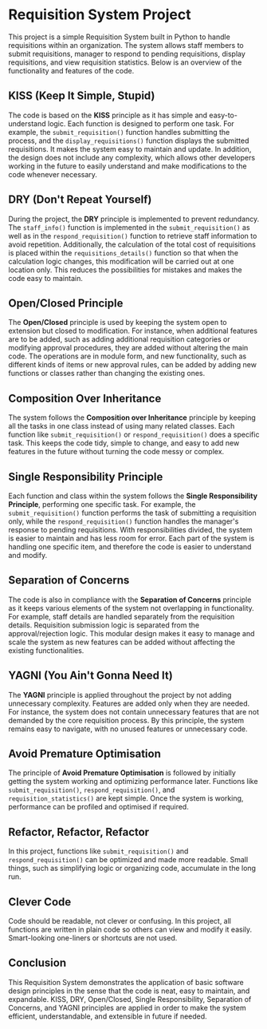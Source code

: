 # Requisition System Project

This project is a simple Requisition System built in Python to handle requisitions within an organization. The system allows staff members to submit requisitions, manager to respond to pending requisitions, display requisitions, and view requisition statistics. Below is an overview of the functionality and features of the code.

## KISS (Keep It Simple, Stupid)

The code is based on the **KISS** principle as it has simple and easy-to-understand logic. Each function is designed to perform one task. For example, the `submit_requisition()` function handles submitting the process, and the `display_requisitions()` function displays the submitted requisitions. It makes the system easy to maintain and update. In addition, the design does not include any complexity, which allows other developers working in the future to easily understand and make modifications to the code whenever necessary.

## DRY (Don't Repeat Yourself)

During the project, the **DRY** principle is implemented to prevent redundancy. The `staff_info()` function is implemented in the `submit_requisition()` as well as in the `respond_requisition()` function to retrieve staff information to avoid repetition. Additionally, the calculation of the total cost of requisitions is placed within the `requisitions_details()` function so that when the calculation logic changes, this modification will be carried out at one location only. This reduces the possibilities for mistakes and makes the code easy to maintain.

## Open/Closed Principle

The **Open/Closed** principle is used by keeping the system open to extension but closed to modification. For instance, when additional features are to be added, such as adding additional requisition categories or modifying approval procedures, they are added without altering the main code. The operations are in module form, and new functionality, such as different kinds of items or new approval rules, can be added by adding new functions or classes rather than changing the existing ones.

## Composition Over Inheritance

The system follows the **Composition over Inheritance** principle by keeping all the tasks in one class instead of using many related classes. Each function like `submit_requisition()` or `respond_requisition()` does a specific task. This keeps the code tidy, simple to change, and easy to add new features in the future without turning the code messy or complex.

## Single Responsibility Principle

Each function and class within the system follows the **Single Responsibility Principle**, performing one specific task. For example, the `submit_requisition()` function performs the task of submitting a requisition only, while the `respond_requisition()` function handles the manager's response to pending requisitions. With responsibilities divided, the system is easier to maintain and has less room for error. Each part of the system is handling one specific item, and therefore the code is easier to understand and modify.

## Separation of Concerns

The code is also in compliance with the **Separation of Concerns** principle as it keeps various elements of the system not overlapping in functionality. For example, staff details are handled separately from the requisition details. Requisition submission logic is separated from the approval/rejection logic. This modular design makes it easy to manage and scale the system as new features can be added without affecting the existing functionalities.

## YAGNI (You Ain't Gonna Need It)

The **YAGNI** principle is applied throughout the project by not adding unnecessary complexity. Features are added only when they are needed. For instance, the system does not contain unnecessary features that are not demanded by the core requisition process. By this principle, the system remains easy to navigate, with no unused features or unnecessary code.

## Avoid Premature Optimisation

The principle of **Avoid Premature Optimisation** is followed by initially getting the system working and optimizing performance later. Functions like `submit_requisition()`, `respond_requisition()`, and `requisition_statistics()` are kept simple. Once the system is working, performance can be profiled and optimised if required.

## Refactor, Refactor, Refactor

In this project, functions like `submit_requisition()` and `respond_requisition()` can be optimized and made more readable. Small things, such as simplifying logic or organizing code, accumulate in the long run.

## Clever Code

Code should be readable, not clever or confusing. In this project, all functions are written in plain code so others can view and modify it easily. Smart-looking one-liners or shortcuts are not used.

## Conclusion

This Requisition System demonstrates the application of basic software design principles in the sense that the code is neat, easy to maintain, and expandable. KISS, DRY, Open/Closed, Single Responsibility, Separation of Concerns, and YAGNI principles are applied in order to make the system efficient, understandable, and extensible in future if needed.
